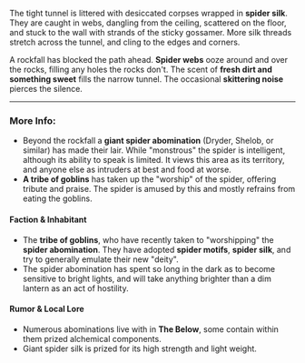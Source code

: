 The tight tunnel is littered with desiccated corpses wrapped in **spider silk**. They are caught in webs, dangling from the ceiling, scattered on the floor, and stuck to the wall with strands of the sticky gossamer. More silk threads stretch across the tunnel, and cling to the edges and corners.

A rockfall has blocked the path ahead. **Spider webs** ooze around and over the rocks, filling any holes the rocks don't. The scent of **fresh dirt and something sweet** fills the narrow tunnel. The occasional **skittering noise** pierces the silence. 

---

### More Info:

* Beyond the rockfall a **giant spider abomination** (Dryder, Shelob, or similar) has made their lair. While "monstrous" the spider is intelligent, although its ability to speak is limited. It views this area as its territory, and anyone else as intruders at best and food at worse.
* **A tribe of goblins** has taken up the "worship" of the spider, offering tribute and praise. The spider is amused by this and mostly refrains from eating the goblins.

#### Faction & Inhabitant

* The **tribe of goblins**, who have recently taken to "worshipping" the **spider abomination**. They have adopted **spider motifs**, **spider silk**, and try to generally emulate their new "deity".
* The spider abomination has spent so long in the dark as to become sensitive to bright lights, and will take anything brighter than a dim lantern as an act of hostility.

#### Rumor & Local Lore

* Numerous abominations live with in **The Below**, some contain within them prized alchemical components.
* Giant spider silk is prized for its high strength and light weight.